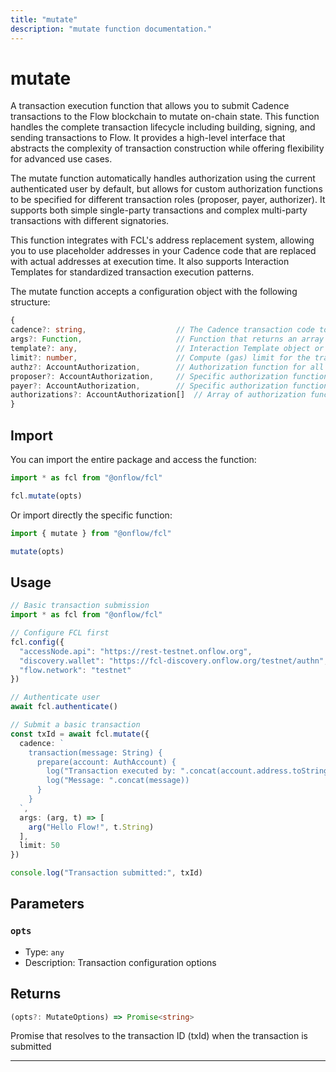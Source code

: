 ```yaml
---
title: "mutate"
description: "mutate function documentation."
---
```


<!-- THIS DOCUMENT IS AUTO-GENERATED FROM [onflow/fcl/src/fcl.ts](https://github.com/onflow/fcl-js/tree/master/packages/fcl/src/fcl.ts). DO NOT EDIT MANUALLY -->

# mutate

A transaction execution function that allows you to submit Cadence transactions to the Flow blockchain
to mutate on-chain state. This function handles the complete transaction lifecycle including building, signing, and
sending transactions to Flow. It provides a high-level interface that abstracts the complexity of transaction
construction while offering flexibility for advanced use cases.

The mutate function automatically handles authorization using the current authenticated user by default, but allows
for custom authorization functions to be specified for different transaction roles (proposer, payer, authorizer).
It supports both simple single-party transactions and complex multi-party transactions with different signatories.

This function integrates with FCL's address replacement system, allowing you to use placeholder addresses in your
Cadence code that are replaced with actual addresses at execution time. It also supports Interaction Templates
for standardized transaction execution patterns.

The mutate function accepts a configuration object with the following structure:
```typescript
{
cadence?: string,                    // The Cadence transaction code to execute (required if template not provided)
args?: Function,                     // Function that returns an array of arguments for the transaction
template?: any,                      // Interaction Template object or URL for standardized transactions
limit?: number,                      // Compute (gas) limit for the transaction execution
authz?: AccountAuthorization,        // Authorization function for all signatory roles (proposer, payer, authorizer)
proposer?: AccountAuthorization,     // Specific authorization function for the proposer role
payer?: AccountAuthorization,        // Specific authorization function for the payer role
authorizations?: AccountAuthorization[]  // Array of authorization functions for authorizer roles
}
```

## Import

You can import the entire package and access the function:

```typescript
import * as fcl from "@onflow/fcl"

fcl.mutate(opts)
```

Or import directly the specific function:

```typescript
import { mutate } from "@onflow/fcl"

mutate(opts)
```

## Usage

```typescript
// Basic transaction submission
import * as fcl from "@onflow/fcl"

// Configure FCL first
fcl.config({
  "accessNode.api": "https://rest-testnet.onflow.org",
  "discovery.wallet": "https://fcl-discovery.onflow.org/testnet/authn",
  "flow.network": "testnet"
})

// Authenticate user
await fcl.authenticate()

// Submit a basic transaction
const txId = await fcl.mutate({
  cadence: `
    transaction(message: String) {
      prepare(account: AuthAccount) {
        log("Transaction executed by: ".concat(account.address.toString()))
        log("Message: ".concat(message))
      }
    }
  `,
  args: (arg, t) => [
    arg("Hello Flow!", t.String)
  ],
  limit: 50
})

console.log("Transaction submitted:", txId)
```

## Parameters

### `opts` 


- Type: `any`
- Description: Transaction configuration options


## Returns

```typescript
(opts?: MutateOptions) => Promise<string>
```


Promise that resolves to the transaction ID (txId) when the transaction is submitted

---
